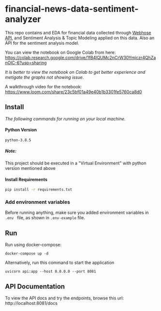 # financial-news-data-sentiment-analyzer

This repo contains and EDA for financial data collected through [Webhose API](https://docs.webhose.io/), and Sentiment Analysis & Topic Modeling applied on this data.
Also an API for the sentiment analysis model.

You can view the notebook on Google Colab from here:
    https://colab.research.google.com/drive/1fB4lQUMc2nCrW30Ymiczr4QhZanOlC-6?usp=sharing

_It is better to view the notebook on Colab to get better experience and metigate the graphs not showing issue._


A walkthrough video for the notebook:
    https://www.loom.com/share/23c5bf01a49e40b1b3301fe5760ca8d0


## Install
_The following commands for running on your local machine._

#### Python Version
```
python-3.8.5
```

##### Note:
This project should be executed in a "Virtual Environment" with python
 version mentioned above

#### Install Requirements
```sh
pip install -r requirements.txt
```

### Add environment variables
Before running anything, make sure you added environment variables in `.env
` file, as shown in `.env-example` file.


## Run

Run using docker-compose:
```
docker-compose up -d
```

Alternatively, run this command to start the application
```
uvicorn api:app --host 0.0.0.0 --port 8081
``` 

## API Documentation
To view the API docs and try the endpoints, browse this url:
http://localhost:8081/docs

